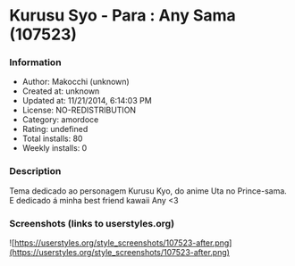 # Kurusu Syo - Para : Any Sama (107523)

### Information
- Author: Makocchi (unknown)
- Created at: unknown
- Updated at: 11/21/2014, 6:14:03 PM
- License: NO-REDISTRIBUTION
- Category: amordoce
- Rating: undefined
- Total installs: 80
- Weekly installs: 0


### Description
Tema dedicado ao personagem Kurusu Kyo, do anime Uta no Prince-sama. 
E dedicado á minha best friend kawaii Any <3


### Screenshots (links to userstyles.org)
![https://userstyles.org/style_screenshots/107523-after.png](https://userstyles.org/style_screenshots/107523-after.png)


